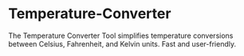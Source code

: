 # Temperature-Converter
The Temperature Converter Tool simplifies temperature conversions between Celsius, Fahrenheit, and Kelvin units. Fast and user-friendly.
